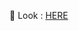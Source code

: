 👀 Look : <a href="https://github.com/TaiStudio/animeback-submit/blob/master/CONTRIBUTING.md">HERE</a>
